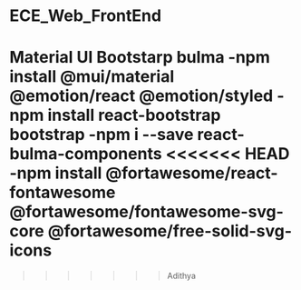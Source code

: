 # ECE_Web_FrontEnd
Material UI
Bootstarp
bulma
-npm install @mui/material @emotion/react @emotion/styled
-npm install react-bootstrap bootstrap
-npm i --save react-bulma-components
<<<<<<< HEAD
-npm install @fortawesome/react-fontawesome @fortawesome/fontawesome-svg-core @fortawesome/free-solid-svg-icons
=======
>>>>>>> Adithya
